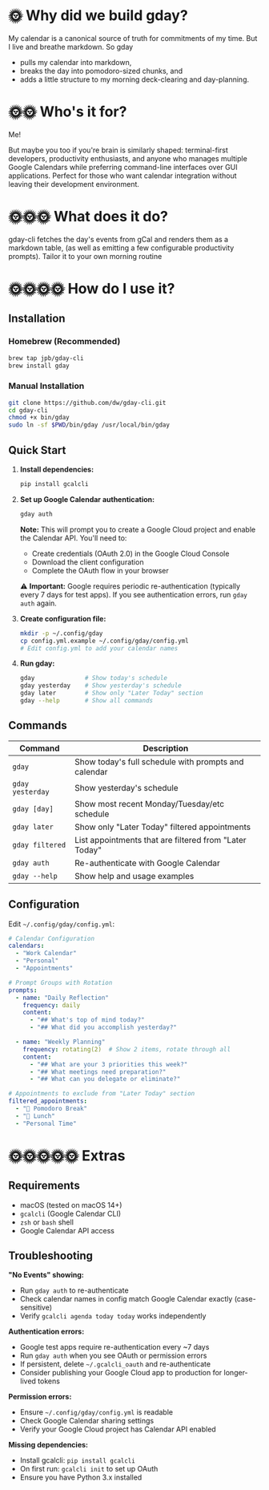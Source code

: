 🌞 Why did we build gday?
=============================

My calendar is a canonical source of truth for commitments of my time. But I live and breathe markdown. So gday
- pulls my calendar into markdown,
- breaks the day into pomodoro-sized chunks, and
- adds a little structure to my morning deck-clearing and day-planning.

🌞🌞 Who's it for?
=============================

Me!

But maybe you too if you're brain is similarly shaped: terminal-first developers, productivity enthusiasts, and anyone who manages multiple Google Calendars while preferring command-line interfaces over GUI applications. Perfect for those who want calendar integration without leaving their development environment.


🌞🌞🌞 What does it do?
=============================
gday-cli fetches the day's events from gCal and renders them as a markdown table, (as well as emitting a few configurable productivity prompts). Tailor it to your own morning routine


🌞🌞🌞🌞 How do I use it?
=============================

## Installation

### Homebrew (Recommended)
```bash
brew tap jpb/gday-cli
brew install gday
```

### Manual Installation
```bash
git clone https://github.com/dw/gday-cli.git
cd gday-cli
chmod +x bin/gday
sudo ln -sf $PWD/bin/gday /usr/local/bin/gday
```

## Quick Start

1. **Install dependencies:**
   ```bash
   pip install gcalcli
   ```

2. **Set up Google Calendar authentication:**
   ```bash
   gday auth
   ```
   
   **Note:** This will prompt you to create a Google Cloud project and enable the Calendar API. You'll need to:
   - Create credentials (OAuth 2.0) in the Google Cloud Console
   - Download the client configuration 
   - Complete the OAuth flow in your browser
   
   ⚠️ **Important:** Google requires periodic re-authentication (typically every 7 days for test apps). If you see authentication errors, run `gday auth` again.

3. **Create configuration file:**
   ```bash
   mkdir -p ~/.config/gday
   cp config.yml.example ~/.config/gday/config.yml
   # Edit config.yml to add your calendar names
   ```

4. **Run gday:**
   ```bash
   gday              # Show today's schedule
   gday yesterday    # Show yesterday's schedule
   gday later        # Show only "Later Today" section
   gday --help       # Show all commands
   ```

## Commands

| Command | Description |
|---------|-------------|
| `gday` | Show today's full schedule with prompts and calendar |
| `gday yesterday` | Show yesterday's schedule |
| `gday [day]` | Show most recent Monday/Tuesday/etc schedule |
| `gday later` | Show only "Later Today" filtered appointments |
| `gday filtered` | List appointments that are filtered from "Later Today" |
| `gday auth` | Re-authenticate with Google Calendar |
| `gday --help` | Show help and usage examples |

## Configuration

Edit `~/.config/gday/config.yml`:

```yaml
# Calendar Configuration
calendars:
  - "Work Calendar"
  - "Personal"
  - "Appointments"

# Prompt Groups with Rotation
prompts:
  - name: "Daily Reflection"
    frequency: daily
    content:
      - "## What's top of mind today?"
      - "## What did you accomplish yesterday?"

  - name: "Weekly Planning"
    frequency: rotating(2)  # Show 2 items, rotate through all
    content:
      - "## What are your 3 priorities this week?"
      - "## What meetings need preparation?"
      - "## What can you delegate or eliminate?"

# Appointments to exclude from "Later Today" section
filtered_appointments:
  - "🍅 Pomodoro Break"
  - "🍜 Lunch"
  - "Personal Time"
```


🌞🌞🌞🌞🌞 Extras
=============================

## Requirements
- macOS (tested on macOS 14+)
- `gcalcli` (Google Calendar CLI)
- `zsh` or `bash` shell
- Google Calendar API access

## Troubleshooting

**"No Events" showing:**
- Run `gday auth` to re-authenticate
- Check calendar names in config match Google Calendar exactly (case-sensitive)
- Verify `gcalcli agenda today today` works independently

**Authentication errors:**
- Google test apps require re-authentication every ~7 days
- Run `gday auth` when you see OAuth or permission errors
- If persistent, delete `~/.gcalcli_oauth` and re-authenticate
- Consider publishing your Google Cloud app to production for longer-lived tokens

**Permission errors:**
- Ensure `~/.config/gday/config.yml` is readable
- Check Google Calendar sharing settings
- Verify your Google Cloud project has Calendar API enabled

**Missing dependencies:**
- Install gcalcli: `pip install gcalcli`
- On first run: `gcalcli init` to set up OAuth
- Ensure you have Python 3.x installed
